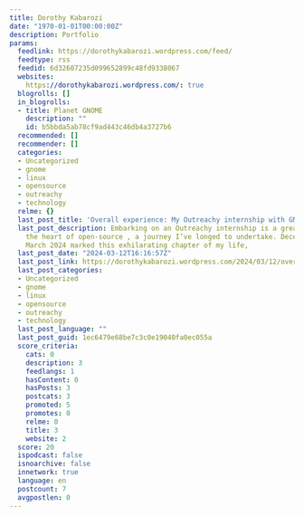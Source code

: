 ```yaml
---
title: Dorothy Kabarozi
date: "1970-01-01T00:00:00Z"
description: Portfolio
params:
  feedlink: https://dorothykabarozi.wordpress.com/feed/
  feedtype: rss
  feedid: 6d32607235d099652899c48fd9338067
  websites:
    https://dorothykabarozi.wordpress.com/: true
  blogrolls: []
  in_blogrolls:
  - title: Planet GNOME
    description: ""
    id: b5bbda5ab78cf9ad443c46db4a3727b6
  recommended: []
  recommender: []
  categories:
  - Uncategorized
  - gnome
  - linux
  - opensource
  - outreachy
  - technology
  relme: {}
  last_post_title: 'Overall experience: My Outreachy internship with GNOME'
  last_post_description: Embarking on an Outreachy internship is a great start into
    the heart of open-source , a journey I’ve longed to undertake. December 2023 to
    March 2024 marked this exhilarating chapter of my life,
  last_post_date: "2024-03-12T16:16:57Z"
  last_post_link: https://dorothykabarozi.wordpress.com/2024/03/12/overall-experience-my-outreachy-internship-with-gnome/
  last_post_categories:
  - Uncategorized
  - gnome
  - linux
  - opensource
  - outreachy
  - technology
  last_post_language: ""
  last_post_guid: 1ec6479e68be7c3c0e19040fa0ec055a
  score_criteria:
    cats: 0
    description: 3
    feedlangs: 1
    hasContent: 0
    hasPosts: 3
    postcats: 3
    promoted: 5
    promotes: 0
    relme: 0
    title: 3
    website: 2
  score: 20
  ispodcast: false
  isnoarchive: false
  innetwork: true
  language: en
  postcount: 7
  avgpostlen: 0
---
```

